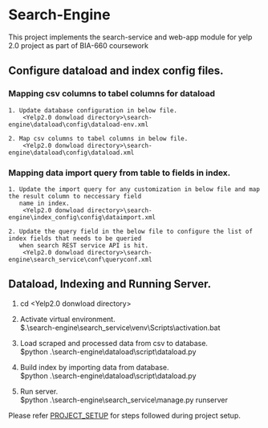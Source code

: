 # Search-Engine
This project implements the search-service and web-app module for yelp 2.0 project as part of BIA-660 coursework

## Configure dataload and index config files.

### Mapping csv columns to tabel columns for dataload
	1. Update database configuration in below file.
		<Yelp2.0 donwload directory>\search-engine\dataload\config\dataload-env.xml
		
	2. Map csv columns to tabel columns in below file.
		<Yelp2.0 donwload directory>\search-engine\dataload\config\dataload.xml
		
### Mapping data import query from table to fields in index.
	1. Update the import query for any customization in below file and map the result column to neccessary field 
	   name in index.
		<Yelp2.0 donwload directory>\search-engine\index_config\config\dataimport.xml
	
	2. Update the query field in the below file to configure the list of index fields that needs to be queried 
	   when search REST service API is hit.
		<Yelp2.0 donwload directory>\search-engine\search_service\conf\queryconf.xml
		
## Dataload, Indexing and Running Server.
1. cd <Yelp2.0 donwload directory>

2. Activate virtual environment.<br/>
	$.\search-engine\search_service\venv\Scripts\activation.bat
	
3. Load scraped and processed data from csv to database.<br/>
	$python .\search-engine\dataload\script\dataload.py
	
4. Build index by importing data from database.<br/>
	$python .\search-engine\dataload\script\dataload.py
	
5. Run server.<br/>
	$python .\search-engine\search_service\manage.py runserver

	
Please refer [PROJECT_SETUP](https://github.com/Mgancita/Yelp-2.0/blob/master/search-engine/PROJECT_SETUP.md "PROJECT_SETUP.md") for steps followed during project setup.
